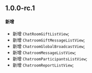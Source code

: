 ## 1.0.0-rc.1

#### 新增

- 新增 `ChatRoomGiftListView`;
- 新增 `ChatroomGiftMessageListView`;
- 新增 `ChatroomGlobalBroadcastView`;
- 新增 `ChatroomMessageListView`;
- 新增 `ChatroomParticipantsListView`;
- 新增 `ChatroomReportListView`;

